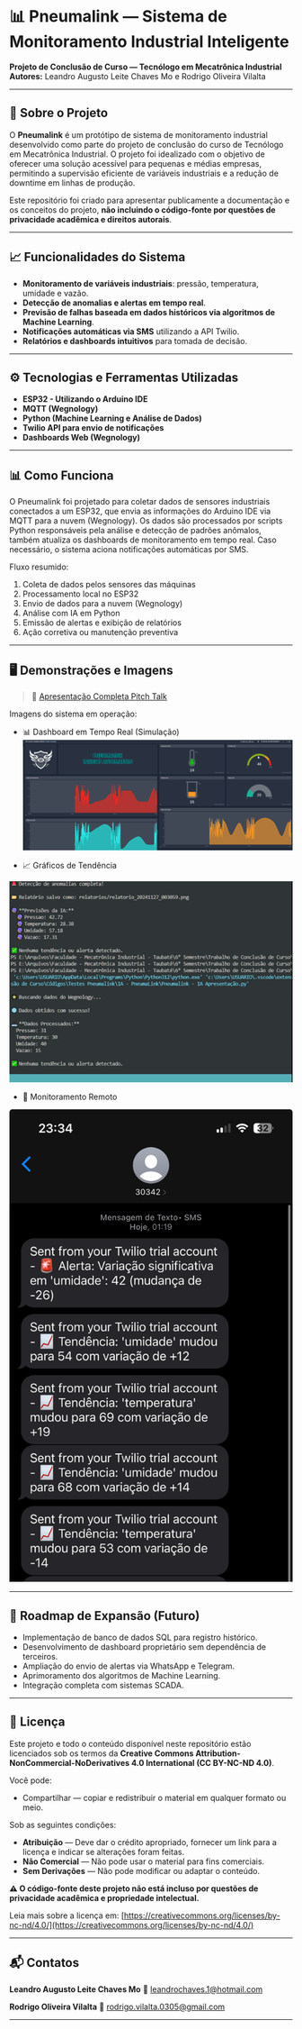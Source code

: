 # 📊 Pneumalink — Sistema de Monitoramento Industrial Inteligente

**Projeto de Conclusão de Curso — Tecnólogo em Mecatrônica Industrial**  
**Autores:** Leandro Augusto Leite Chaves Mo e Rodrigo Oliveira Vilalta

---

## 📌 Sobre o Projeto

O **Pneumalink** é um protótipo de sistema de monitoramento industrial desenvolvido como parte do projeto de conclusão do curso de Tecnólogo em Mecatrônica Industrial. O projeto foi idealizado com o objetivo de oferecer uma solução acessível para pequenas e médias empresas, permitindo a supervisão eficiente de variáveis industriais e a redução de downtime em linhas de produção.

Este repositório foi criado para apresentar publicamente a documentação e os conceitos do projeto, **não incluindo o código-fonte por questões de privacidade acadêmica e direitos autorais**.

---

## 📈 Funcionalidades do Sistema

- **Monitoramento de variáveis industriais**: pressão, temperatura, umidade e vazão.
- **Detecção de anomalias e alertas em tempo real**.
- **Previsão de falhas baseada em dados históricos via algoritmos de Machine Learning**.
- **Notificações automáticas via SMS** utilizando a API Twilio.
- **Relatórios e dashboards intuitivos** para tomada de decisão.

---

## ⚙️ Tecnologias e Ferramentas Utilizadas

- **ESP32 - Utilizando o Arduino IDE**
- **MQTT (Wegnology)**
- **Python (Machine Learning e Análise de Dados)**
- **Twilio API para envio de notificações**
- **Dashboards Web (Wegnology)**

---

## 📊 Como Funciona

O Pneumalink foi projetado para coletar dados de sensores industriais conectados a um ESP32, que envia as informações do Arduino IDE via MQTT para a nuvem (Wegnology). Os dados são processados por scripts Python responsáveis pela análise e detecção de padrões anômalos, também atualiza os dashboards de monitoramento em tempo real. Caso necessário, o sistema aciona notificações automáticas por SMS.

Fluxo resumido:
1. Coleta de dados pelos sensores das máquinas
2. Processamento local no ESP32
3. Envio de dados para a nuvem (Wegnology)
4. Análise com IA em Python
5. Emissão de alertas e exibição de relatórios
6. Ação corretiva ou manutenção preventiva

---

## 🖥️ Demonstrações e Imagens

> 📄 [Apresentação Completa Pitch Talk](https://www.canva.com/design/DAGBIVKwHz0/-7eVF7sJizAyGELyxBg5Sg/view?utm_content=DAGBIVKwHz0&utm_campaign=designshare&utm_medium=link2&utm_source=uniquelinks&utlId=hcc9a4e5775)

Imagens do sistema em operação:

- 📊 Dashboard em Tempo Real (Simulação)
![Dashboard em Tempo Real](imagens/dashboard.png)

- 📈 Gráficos de Tendência

![Gráficos de Tendência](imagens/Demonstração-dos-Dados-processados-em-tempo-real.gif)

- 📡 Monitoramento Remoto

![Monitoramento Remoto](imagens/Notificação-via-SMS.png)

---

## 📝 Roadmap de Expansão (Futuro)

- Implementação de banco de dados SQL para registro histórico.
- Desenvolvimento de dashboard proprietário sem dependência de terceiros.
- Ampliação do envio de alertas via WhatsApp e Telegram.
- Aprimoramento dos algoritmos de Machine Learning.
- Integração completa com sistemas SCADA.

---

## 📄 Licença

Este projeto e todo o conteúdo disponível neste repositório estão licenciados sob os termos da **Creative Commons Attribution-NonCommercial-NoDerivatives 4.0 International (CC BY-NC-ND 4.0)**.

Você pode:
- Compartilhar — copiar e redistribuir o material em qualquer formato ou meio.

Sob as seguintes condições:
- **Atribuição** — Deve dar o crédito apropriado, fornecer um link para a licença e indicar se alterações foram feitas.
- **Não Comercial** — Não pode usar o material para fins comerciais.
- **Sem Derivações** — Não pode modificar ou adaptar o conteúdo.

**⚠️ O código-fonte deste projeto não está incluso por questões de privacidade acadêmica e propriedade intelectual.**

Leia mais sobre a licença em: [https://creativecommons.org/licenses/by-nc-nd/4.0/](https://creativecommons.org/licenses/by-nc-nd/4.0/)

---

## 📬 Contatos

**Leandro Augusto Leite Chaves Mo**
📧 leandrochaves.1@hotmail.com

**Rodrigo Oliveira Vilalta**
📧 rodrigo.vilalta.0305@gmail.com  

---
